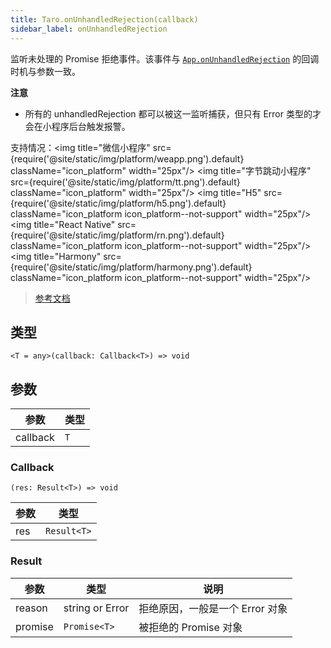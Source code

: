 ```yaml
---
title: Taro.onUnhandledRejection(callback)
sidebar_label: onUnhandledRejection
---
```


监听未处理的 Promise 拒绝事件。该事件与 [`App.onUnhandledRejection`](https://developers.weixin.qq.com/miniprogram/dev/reference/api/App.html#onUnhandledRejection-Object-object) 的回调时机与参数一致。

**注意**
- 所有的 unhandledRejection 都可以被这一监听捕获，但只有 Error 类型的才会在小程序后台触发报警。

支持情况：<img title="微信小程序" src={require('@site/static/img/platform/weapp.png').default} className="icon_platform" width="25px"/> <img title="字节跳动小程序" src={require('@site/static/img/platform/tt.png').default} className="icon_platform" width="25px"/> <img title="H5" src={require('@site/static/img/platform/h5.png').default} className="icon_platform icon_platform--not-support" width="25px"/> <img title="React Native" src={require('@site/static/img/platform/rn.png').default} className="icon_platform icon_platform--not-support" width="25px"/> <img title="Harmony" src={require('@site/static/img/platform/harmony.png').default} className="icon_platform icon_platform--not-support" width="25px"/>

> [参考文档](https://developers.weixin.qq.com/miniprogram/dev/api/base/app/app-event/wx.onUnhandledRejection.html)

## 类型

```tsx
<T = any>(callback: Callback<T>) => void
```

## 参数

| 参数 | 类型 |
| --- | --- |
| callback | `T` |

### Callback

```tsx
(res: Result<T>) => void
```

| 参数 | 类型 |
| --- | --- |
| res | `Result<T>` |

### Result

| 参数 | 类型 | 说明 |
| --- | --- | --- |
| reason | string or Error | 拒绝原因，一般是一个 Error 对象 |
| promise | `Promise<T>` | 被拒绝的 Promise 对象 |
